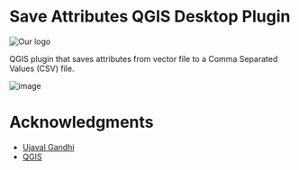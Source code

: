 # Save Attributes QGIS Desktop Plugin

<img 
    style="display: block; 
           margin-left: auto;
           margin-right: auto;"
    src="https://user-images.githubusercontent.com/23359514/189534704-731d2ecf-5b18-4fa3-83bf-21a38db93792.png" 
    alt="Our logo">
</img>


QGIS plugin that saves attributes from vector file to a Comma Separated Values (CSV) file.

![image](https://user-images.githubusercontent.com/23359514/189530063-ead84fca-d558-4c7e-b9f6-395e1c2c38b5.png)

# Acknowledgments
* [Ujaval Gandhi](https://github.com/spatialthoughts)
* [QGIS](https://github.com/qgis/QGIS)


